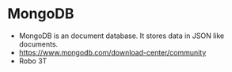 # MongoDB
- MongoDB is an document database. It stores data in JSON like documents.
- https://www.mongodb.com/download-center/community
- Robo 3T
